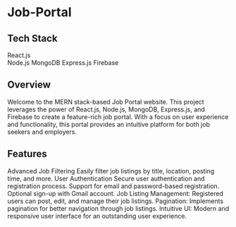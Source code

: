 # Job-Portal
## Tech Stack
React.js  
Node.js 
MongoDB 
Express.js 
Firebase 

## Overview
Welcome to the MERN stack-based Job Portal website. This project leverages the power of React.js, Node.js, MongoDB, Express.js, and Firebase to create a feature-rich job portal. With a focus on user experience and functionality, this portal provides an intuitive platform for both job seekers and employers.

## Features
 Advanced Job Filtering
 Easily filter job listings by title, location, posting time, and more.
 User Authentication
     Secure user authentication and registration process.
     Support for email and password-based registration.
     Optional sign-up with Gmail account.
 Job Listing Management:
     Registered users can post, edit, and manage their job listings.
Pagination:
    Implements pagination for better navigation through job listings.
Intuitive UI:
    Modern and responsive user interface for an outstanding user experience.
